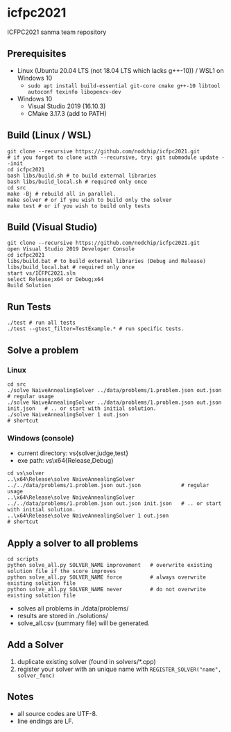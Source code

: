 # icfpc2021
ICFPC2021 sanma team repository

## Prerequisites

* Linux (Ubuntu 20.04 LTS (not 18.04 LTS which lacks g++-10)) / WSL1 on Windows 10
  * `sudo apt install build-essential git-core cmake g++-10 libtool autoconf texinfo libopencv-dev`
* Windows 10
  * Visual Studio 2019 (16.10.3)
  * CMake 3.17.3 (add to PATH)

## Build (Linux / WSL)

```
git clone --recursive https://github.com/nodchip/icfpc2021.git
# if you forgot to clone with --recursive, try: git submodule update --init
cd icfpc2021
bash libs/build.sh # to build external libraries
bash libs/build_local.sh # required only once
cd src
make -Bj # rebuild all in parallel.
make solver # or if you wish to build only the solver
make test # or if you wish to build only tests
```

## Build (Visual Studio)

```
git clone --recursive https://github.com/nodchip/icfpc2021.git
open Visual Studio 2019 Developer Console
cd icfpc2021
libs/build.bat # to build external libraries (Debug and Release)
libs/build_local.bat # required only once
start vs/ICFPC2021.sln
select Release;x64 or Debug;x64
Build Solution
```

## Run Tests

```
./test # run all tests
./test --gtest_filter=TestExample.* # run specific tests.
```

## Solve a problem

### Linux

```
cd src
./solve NaiveAnnealingSolver ../data/problems/1.problem.json out.json             # regular usage
./solve NaiveAnnealingSolver ../data/problems/1.problem.json out.json init.json   # .. or start with initial solution.
./solve NaiveAnnealingSolver 1 out.json                                           # shortcut
```

### Windows (console)

* current directory: vs\{solver,judge,test}
* exe path: vs\x64\{Release,Debug}

```
cd vs\solver
..\x64\Release\solve NaiveAnnealingSolver ../../data/problems/1.problem.json out.json             # regular usage
..\x64\Release\solve NaiveAnnealingSolver ../../data/problems/1.problem.json out.json init.json   # .. or start with initial solution.
..\x64\Release\solve NaiveAnnealingSolver 1 out.json                                           # shortcut
```


## Apply a solver to all problems

```
cd scripts
python solve_all.py SOLVER_NAME improvement   # overwrite existing solution file if the score improves
python solve_all.py SOLVER_NAME force         # always overwrite existing solution file
python solve_all.py SOLVER_NAME never         # do not overwrite existing solution file
```

* solves all problems in ./data/problems/
* results are stored in ./solutions/
* solve_all.csv (summary file) will be generated.

## Add a Solver

1. duplicate existing solver (found in solvers/*.cpp)
2. register your solver with an unique name with `REGISTER_SOLVER("name", solver_func)`

## Notes

* all source codes are UTF-8.
* line endings are LF.
